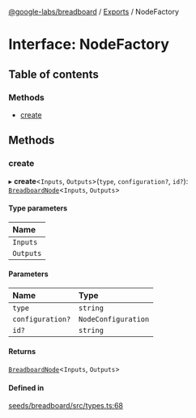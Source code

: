 [@google-labs/breadboard](../README.md) / [Exports](../modules.md) / NodeFactory

# Interface: NodeFactory

## Table of contents

### Methods

- [create](NodeFactory.md#create)

## Methods

### create

▸ **create**<`Inputs`, `Outputs`\>(`type`, `configuration?`, `id?`): [`BreadboardNode`](BreadboardNode.md)<`Inputs`, `Outputs`\>

#### Type parameters

| Name |
| :------ |
| `Inputs` |
| `Outputs` |

#### Parameters

| Name | Type |
| :------ | :------ |
| `type` | `string` |
| `configuration?` | `NodeConfiguration` |
| `id?` | `string` |

#### Returns

[`BreadboardNode`](BreadboardNode.md)<`Inputs`, `Outputs`\>

#### Defined in

[seeds/breadboard/src/types.ts:68](https://github.com/Chizobaonorh/labs-prototypes/blob/464607e/seeds/breadboard/src/types.ts#L68)
